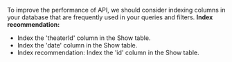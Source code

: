 To improve the performance of API, we should consider indexing columns in your database that are frequently used in your queries and filters. 
**Index recommendation:**
-  Index the 'theaterId' column in the Show table.
-  Index the 'date' column in the Show table.
-  Index recommendation: Index the 'id' column in the Show table.
